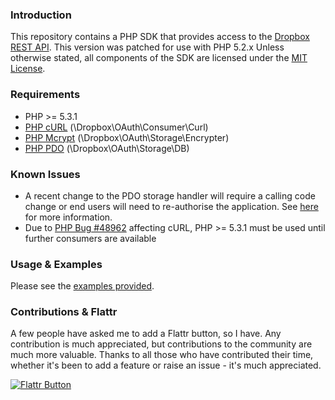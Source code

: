 ### Introduction

This repository contains a PHP SDK that provides access to the [Dropbox REST API][].
This version was patched for use with PHP 5.2.x 
Unless otherwise stated, all components of the SDK are licensed under the [MIT License][].

### Requirements

* PHP >= 5.3.1
* [PHP cURL][] (\Dropbox\OAuth\Consumer\Curl)
* [PHP Mcrypt][] (\Dropbox\OAuth\Storage\Encrypter)
* [PHP PDO][] (\Dropbox\OAuth\Storage\DB)

### Known Issues

* A recent change to the PDO storage handler will require a calling code change or end users will need to re-authorise the application. See [here][PDO handler change] for more information.
* Due to [PHP Bug #48962][] affecting cURL, PHP >= 5.3.1 must be used until further consumers are available

### Usage & Examples

Please see the [examples provided][].

### Contributions & Flattr

A few people have asked me to add a Flattr button, so I have. Any contribution is much appreciated, but contributions to the community are much more valuable.
Thanks to all those who have contributed their time, whether it's been to add a feature or raise an issue - it's much appreciated.

[![Flattr Button](http://api.flattr.com/button/flattr-badge-large.png)][Flattr]

[Dropbox REST API]: https://www.dropbox.com/developers/reference/api
[PSR-0 standard]: https://github.com/php-fig/fig-standards/blob/master/accepted/PSR-0.md
[MIT License]: https://github.com/BenTheDesigner/Dropbox/blob/master/mit-license.md
[PHP cURL]: http://www.php.net/manual/en/book.curl.php
[PHP Mcrypt]: http://php.net/manual/en/book.mcrypt.php
[PHP PDO]: http://php.net/manual/en/book.pdo.php
[PHP Bug #48962]: https://bugs.php.net/bug.php?id=48962
[examples provided]: https://github.com/BenTheDesigner/Dropbox/tree/master/examples
[PDO handler change]: https://github.com/BenTheDesigner/Dropbox/commit/d407b7cf332877491e2c7e108a30102dd61d481b#commitcomment-1936563
[Flattr]: http://flattr.com/thing/1117838/
